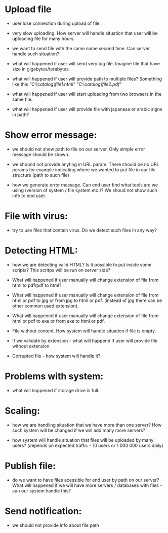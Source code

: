 
#  Upload file

+ user lose connection during upload of file.

+ very slow uploading. How server will handle situation that user will be uploading file for many hours.

+ we want to send file with the same name second time. Can server handle such situation?

+ what will happened if user will send very big file. Imagine file that have size in gigabytes/terabytes.

+ what will happened if user will provide path to multiple files? Something like this _"C:\catalog\file1.html" "C:\catalog\file2.pdf"_

+ what will happened if user will start uploading from two browsers in the same file.

+ what will happened if user will provide file with japanese or arabic signs in path?



# Show error message:

+ we should not show path to file on our server. Only simple error message should be shown.

+ we shound not provide anyting in URL param. There should be no URL params for example indicating where we wanted to put file in our file structure (path to such file)

+ how we generate error message. Can end user find what tools are we using (version of system / file system etc.)? We shoud not show such info to end user.



# File with virus:

+ try to use files that contain virus. Do we detect such files in any way? 

# Detecting HTML:

+ how we are detecting valid HTML? Is it possible to put inside some scripts? This scritps will be run on server side?  

+ What will happened if user manually will change extension of file from html to pdf/pdf to html?

+ What will happened if user manually will change extension of file from html or pdf to jpg or from jpg to html or pdf. (instead of jpg there can be other common used extension).

+ What will happened if user manually will change extension of file from html or pdf to exe or from exe to html or pdf.

+ File without content. How system will handle situation if file is empty.

+ If we validate by extension - what will happend if user will provide file without extension.

+ Corrupted file - how system will handle it?

# Problems with system:

+ what will happened if storage drive is full.

# Scaling:

+ how we are handling situation that we have more than one server? How such system will be changed if we will add many more servers?

+ how system will handle situation that files will be uploaded by many users? (depends on expected traffic - 10 users or 1 000 000 users daily)

# Publish file:

+ do we want to have files acessible for end user by path on our server? What will happened if we will have more servers / databases with files - can our system handle this?

# Send notification:

+ we should not provide info about file path

